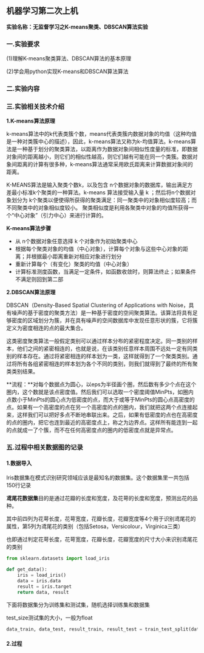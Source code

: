 ## 机器学习第二次上机

**实验名称：无监督学习之K-means聚类、DBSCAN算法实验**

### 一.实验要求

(1)理解K-means聚类算法、DBSCAN算法的基本原理

(2)学会用python实现K-means和DBSCAN算法算法





### 二.实验内容





### 三.实验相关技术介绍

**1.K-means算法原理**

k-means算法中的k代表类簇个数，means代表类簇内数据对象的均值（这种均值是一种对类簇中心的描述），因此，k-means算法又称为k-均值算法。k-means算法是一种基于划分的聚类算法，以距离作为数据对象间相似性度量的标准，即数据对象间的距离越小，则它们的相似性越高，则它们越有可能在同一个类簇。数据对象间距离的计算有很多种，k-means算法通常采用欧氏距离来计算数据对象间的距离。 

K-MEANS算法是输入聚类个数k，以及包含 n个数据对象的数据库，输出满足方差最小标准k个聚类的一种算法。k-means 算法接受输入量 k ；然后将n个数据对象划分为 k个聚类以便使得所获得的聚类满足：同一聚类中的对象相似度较高；而不同聚类中的对象相似度较小。
聚类相似度是利用各聚类中对象的均值所获得一个“中心对象”（引力中心）来进行计算的。

**K-means算法步骤**

- 从 n个数据对象任意选择 k 个对象作为初始聚类中心
- 根据每个聚类对象的均值（中心对象），计算每个对象与这些中心对象的距离；并根据最小距离重新对相应对象进行划分
- 重新计算每个（有变化）聚类的均值（中心对象）
- 计算标准测度函数，当满足一定条件，如函数收敛时，则算法终止；如果条件不满足则回到第二部

**2.DBSCAN算法原理**

DBSCAN（Density-Based Spatial Clustering of Applications with Noise，具有噪声的基于密度的聚类方法）是一种基于密度的空间聚类算法。该算法将具有足够密度的区域划分为簇，并在具有噪声的空间数据库中发现任意形状的簇，它将簇定义为密度相连的点的最大集合。 

这类密度聚类算法一般假定类别可以通过样本分布的紧密程度决定。同一类别的样本，他们之间的紧密相连的，也就是说，在该类别任意样本周围不远处一定有同类别的样本存在。通过将紧密相连的样本划为一类，这样就得到了一个聚类类别。通过将所有各组紧密相连的样本划为各个不同的类别，则我们就得到了最终的所有聚类类别结果。

**流程：**对每个数据点为圆心，以eps为半径画个圈，然后数有多少个点在这个圈内，这个数就是该点密度值。然后我们可以选取一个密度阈值MinPts，如圈内点数小于MinPts的圆心点为低密度的点，而大于或等于MinPts的圆心点高密度的点。如果有一个高密度的点在另一个高密度的点的圈内，我们就把这两个点连接起来，这样我们可以把好多点不断地串联出来。之后，如果有低密度的点也在高密度的点的圈内，把它也连到最近的高密度点上，称之为边界点。这样所有能连到一起的点就成一了个簇，而不在任何高密度点的圈内的低密度点就是异常点。

### 五.过程中相关数据图的记录

#### 1.数据导入

Iris数据集在模式识别研究领域应该是最知名的数据集。这个数据集里一共包括150行记录

**鸢尾花数据集**目的是通过花瓣的长度和宽度，及花萼的长度和宽度，预测出花的品种。

其中前四列为花萼长度，花萼宽度，花瓣长度，花瓣宽度等4个用于识别鸢尾花的属性，第5列为鸢尾花的类别（包括Setosa，Versicolour，Virginica三类）

也即通过判定花萼长度，花萼宽度，花瓣长度，花瓣宽度的尺寸大小来识别鸢尾花的类别

```python
from sklearn.datasets import load_iris

def get_data():
    iris = load_iris()
    data = iris.data
    result = iris.target
    return data, result
```

下面将数据集分为训练集和测试集，随机选择训练集和数据集

test_size测试集的大小，一般为float

```python
data_train, data_test, result_train, result_test = train_test_split(data, result, test_size=0.25)
```

#### 2.过程



##### 













